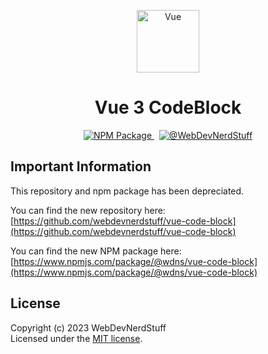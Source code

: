 <p align="center">
  <img alt="Vue" width="100" src="https://github.com/webdevnerdstuff/vue3-code-block/raw/main/public/vue.svg">
</p>

<p>
  <h1 align="center">Vue 3 CodeBlock</h1>
</p>

<p align="center">
  <a href="https://www.npmjs.com/package/@wdns/vue-code-block">
    <img src="https://img.shields.io/npm/v/@wdns/vue-code-block?color=1867c0&logo=npm" alt="NPM Package">
  </a>
  &nbsp;
  <a href="https://github.com/webdevnerdstuff/vue3-code-block">
    <img src="https://img.shields.io/badge/GitHub-WebDevNerdStuff-brightgreen.svg?logo=github" alt="@WebDevNerdStuff">
  </a>
</p>

## Important Information

This repository and npm package has been depreciated. 

You can find the new repository here:  
[https://github.com/webdevnerdstuff/vue-code-block](https://github.com/webdevnerdstuff/vue-code-block)  
  
You can find the new NPM package here:  
[https://www.npmjs.com/package/@wdns/vue-code-block](https://www.npmjs.com/package/@wdns/vue-code-block)

## License

Copyright (c) 2023 WebDevNerdStuff  
Licensed under the [MIT license](https://github.com/webdevnerdstuff/vue3-code-block/blob/main/LICENSE.md).
